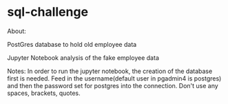 # sql-challenge

About: 

PostGres database to hold old employee data

Jupyter Notebook analysis of the fake employee data

Notes:
    In order to run the jupyter notebook, the creation of the database first is needed. Feed in the username(default user in pgadmin4 is postgres) and then the password set for postgres into the connection. Don't use any spaces, brackets, quotes. 
